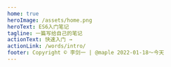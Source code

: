 ```yaml
---
home: true
heroImage: /assets/home.png
heroText: ES6入门笔记
tagline: 一篇写给自己的笔记
actionText: 快速入门 →
actionLink: /words/intro/
footer: Copyright © 李剑一 | @maple 2022-01-18～今天
---
```

